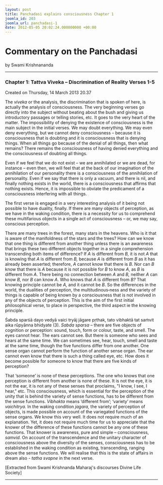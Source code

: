 ```yaml
---
layout: post
title: Panchadasi explains consciousness Chapter 1
joomla_id: 203
joomla_url: panchadasi-1
date: 2012-05-05 20:02:24.000000000 +00:00
---
```

  

# Commentary on the Panchadasi

by Swami Krishnananda

* * *  

### Chapter 1: Tattva Viveka – Discrimination of Reality Verses 1-5

Created on Thursday, 14 March 2013 20.37

The _viveka_ or the analysis, the discrimination that is spoken of here, is actually the analysis of consciousness. The very beginning verses go directly into the subject without beating about the bush and giving us introductory passages or telling stories, etc. It goes to the very heart of the matter. The impossibility of denying the existence of consciousness is the main subject in the initial verses. We may doubt everything. We may even deny everything, but we cannot deny consciousness – because it is consciousness that is doubting and it is consciousness that is denying things. When all things go because of the denial of all things, then what remains? There remains the consciousness of having denied everything and the consciousness of doubting all things.

Even if we feel that we do not exist – we are annihilated or we are dead, for instance – even then, we will feel that at the back of our imagination of the annihilation of our personality there is a consciousness of the annihilation of personality. Even if we say that there is only a vacuum, and there is nil, and finally nothing exists in the world, there is a consciousness that affirms that nothing exists. Hence, it is impossible to obviate the predicament of a consciousness interfering with all things.

The first verse is engaged in a very interesting analysis of it being not possible to have duality, finally. If there are many objects of perception, as we have in the waking condition, there is a necessity for us to comprehend these multifarious objects in a single act of consciousness – or, we may say, conscious perception.

There are many trees in the forest, many stars in the heavens. Who is it that is aware of the manifoldness of the stars and the trees? How can we know that one thing is different from another thing unless there is an awareness that brings these two different objects together in a single comprehension transcending both items of difference? If _A_ is different from _B,_ it is not _A_ that is knowing that _A_ is different from _B,_ because _A_ is different from _B_ as it has already been asserted; therefore, _A_ cannot know that there is _B_. Nor can _B_ know that there is _A_ because it is not possible for _B_ to know _A_, as _B_ is different from _A_. There being no connection between _A_ and _B,_ neither _A_ can know _B,_ nor _B_ can know _A_. Who knows that _A_ is different from _B?_ That knowing principle cannot be _A,_ and it cannot be _B_. So the differences in the world, the dualities of perception, the multitudinous‑ness and the variety of things is capable of being known by a consciousness that is not involved in any of the objects of perception. This is the aim of the first initial philosophical verse, to place in perspective, the third aspect ie the knowing principle.

Śabda sparśā dayo vedyā vaici tryāj jāgare pṛthak, tato vibhaktā tat saṁvit aika rūpyānna bhidyate (3). _Sabda sparsa_ – there are five objects of cognition or perception: sound, touch, form or colour, taste, and smell. The eyes cannot hear. The ears cannot see. But there is someone who sees and hears at the same time. We can sometimes see, hear, touch, smell and taste at the same time, though the five functions differ from one another. One sense organ cannot perform the function of another sense organ. The ear cannot even know that there is such a thing called eye, etc. How does it become possible for someone to know that there are five kinds of perception?

That ‘someone’ is none of these perceptions. The one who knows that one perception is different from another is none of these. It is not the eye, it is not the ear, it is not any of these senses that proclaims, "I know, I see, I hear," etc. This consciousness, which is essential for the perception of the unity that is behind the variety of sense functions, has to be different from the sense functions. _Vibhakta_ means ‘different from’; ‘variety’ means _vaichitrya._ In the waking condition _jagara,_ the variety of perception of objects, is made possible on account of the variegated functions of the sense organs. We know this very well. It does not require much of an explanation. Yet, it does not require much time for us to appreciate that the knower of the difference of these functions cannot be any one of these functions. That knower is awareness, pure and simple – consciousness, _samvid._ On account of the transcendence and the unitary character of consciousness above the diversity of the senses, consciousness has to be established in the waking condition as existing, transcending, ranging above the sense functions. We will realise that this is the state of affairs in dream also - _tatha_ _svapne_ in the next verse.

[Extracted from Swami Krishnanda Maharaj's discourses Divine Life Society]

* * *





  
